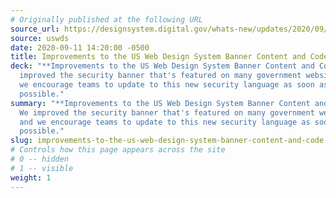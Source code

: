 ```yaml
---
# Originally published at the following URL
source_url: https://designsystem.digital.gov/whats-new/updates/2020/09/08/Improvements-banner/
source: uswds
date: 2020-09-11 14:20:00 -0500
title: Improvements to the US Web Design System Banner Content and Code
deck: "**Improvements to the US Web Design System Banner Content and Code** - We
  improved the security banner that's featured on many government websites and
  we encourage teams to update to this new security language as soon as
  possible."
summary: "**Improvements to the US Web Design System Banner Content and Code** -
  We improved the security banner that's featured on many government websites
  and we encourage teams to update to this new security language as soon as
  possible."
slug: improvements-to-the-us-web-design-system-banner-content-and-code
# Controls how this page appears across the site
# 0 -- hidden
# 1 -- visible
weight: 1
---
```

